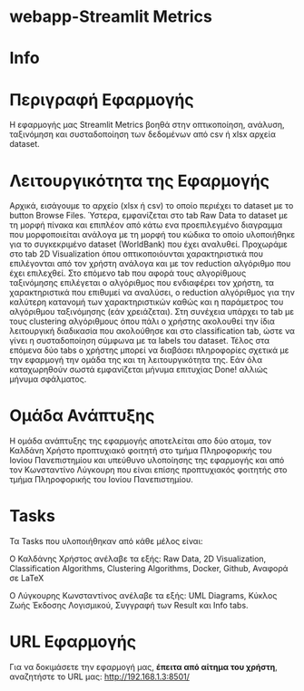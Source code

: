 # webapp-Streamlit Metrics
# Info

# Περιγραφή Εφαρμογής
Η εφαρμογής μας Streamlit Metrics βοηθά στην οπτικοποίηση, ανάλυση, ταξινόμηση και συσταδοποίηση των δεδομένων από csv ή xlsx αρχεία dataset.

# Λειτουργικότητα της Εφαρμογής
Αρχικά, εισάγουμε το αρχείο (xlsx ή csv) το οποίο περιέχει το dataset με το button Βrowse Files. Ύστερα, εμφανίζεται στo tab Raw Data το dataset με τη μορφή πίνακα και επιπλέον από κάτω ενα προεπιλεγμένο διαγραμμα που μορφοποιείται ανάλογα με τη μορφή του κώδικα το οποίο υλοποιήθηκε για το συγκεκριμένο dataset (WorldBank) που έχει αναλυθεί. Προχωράμε στο tab 2D Visualization όπου οπτικοποιόυνται χαρακτηριστικά που επιλέγονται από τον χρήστη ανάλογα και με τον reduction αλγόριθμο που έχει επιλεχθεί. Στο επόμενο tab που αφορά τους αλγορίθμους ταξινόμησης επιλέγεται ο αλγόριθμος που ενδιαφέρει τον χρήστη, τα χαρακτηριστικά που επιθυμεί να αναλύσει, ο reduction αλγόριθμος για την καλύτερη κατανομή των χαρακτηριστικών καθώς και η παράμετρος του αλγόριθμου ταξινόμησης (εάν χρειάζεται). Στη συνέχεια υπάρχει το tab με τους clustering αλγόριθμους όπου πάλι ο χρήστης ακολουθεί την ίδια λειτουργική διαδικασία που ακολούθησε και στο classification tab, ώστε να γίνει η συσταδοποίηση σύμφωνα με τα labels του dataset. Τέλος στα επόμενα δύο tabs ο χρήστης μπορεί να διαβάσει πληροφορίες σχετικά με την εφαρμογή την ομάδα της και τη λειτουργικότητα της. Εάν όλα καταχωρηθούν σωστά εμφανίζεται μήνυμα επιτυχίας Done! αλλιώς μήνυμα σφάλματος.

# Ομάδα Ανάπτυξης
Η ομάδα ανάπτυξης της εφαρμογής αποτελείται απο δύο ατομα, τον Καλδάνη Χρήστο προπτυχιακό φοιτητή στο τμήμα Πληροφορικής του Ιονίου Πανεπιστημίου και υπεύθυνο υλοποίησης της εφαρμογής και από τον Κωνσταντίνο Λύγκουρη που είναι επίσης προπτυχιακός φοιτητής στο τμήμα Πληροφορικής του Ιονίου Πανεπιστημίου.

# Tasks
Τα Tasks που υλοποιήθηκαν από κάθε μέλος είναι:

O Καλδάνης Χρήστος ανέλαβε τα εξής: Raw Data, 2D Visualization, Classification Algorithms, Clustering Algorithms, Docker, Github, Αναφορά σε LaTeX

O Λύγκουρης Κωνσταντίνος ανέλαβε τα εξής: UML Diagrams, Κύκλος Ζωής Έκδοσης Λογισμικού, Συγγραφή των Result και Info tabs.

# URL Εφαρμογής
Για να δοκιμάσετε την εφαρμογή μας, **έπειτα από αίτημα του χρήστη**, αναζητήστε το URL μας: http://192.168.1.3:8501/
